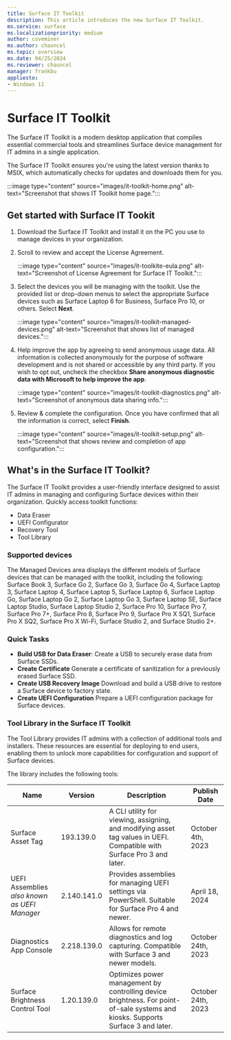```yaml
---
title: Surface IT Toolkit
description: This article introduces the new Surface IT Toolkit.
ms.service: surface
ms.localizationpriority: medium
author: coveminer
ms.author: chauncel
ms.topic: overview
ms.date: 04/25/2024
ms.reviewer: chauncel
manager: frankbu
appliesto:
- Windows 11
---
```


# Surface IT Toolkit

The Surface IT Toolkit is a modern desktop application that compiles essential commercial tools and streamlines Surface device management for IT admins in a single application.

The Surface IT Toolkit ensures you're using the latest version thanks to MSIX, which automatically checks for updates and downloads them for you.

:::image type="content" source="images/it-toolkit-home.png" alt-text="Screenshot that shows IT Toolkit home page.":::

## Get started with Surface IT Tookit

1. Download the Surface IT Toolkit and install it on the PC you use to manage devices in your organization.

2. Scroll to review and accept the License Agreement.

    :::image type="content" source="images/it-toolkite-eula.png" alt-text="Screenshot of License Agreement for Surface IT Toolkit.":::

3. Select the devices you will be managing with the toolkit. Use the provided list or drop-down menus to select the appropriate Surface devices such as Surface Laptop 6 for Business, Surface Pro 10, or others. Select **Next**.

    :::image type="content" source="images/it-toolkit-managed-devices.png" alt-text="Screenshot that shows list of managed devices.":::

4. Help improve the app by agreeing to send anonymous usage data.  All information is collected anonymously for the purpose of software development and is not shared or accessible by any third party. If you wish to opt out, uncheck the checkbox **Share anonymous diagnostic data with Microsoft to help improve the app**.

    :::image type="content" source="images/it-toolkit-diagnostics.png" alt-text="Screenshot of anonymous data sharing info.":::

5. Review & complete the configuration. Once you have confirmed that all the information is correct, select **Finish**.

    :::image type="content" source="images/it-toolkit-setup.png" alt-text="Screenshot that shows review and completion of app configuration.":::


## What's in the Surface IT Toolkit?

The Surface IT Toolkit provides a user-friendly interface designed to assist IT admins in managing and configuring Surface devices within their organization. Quickly access toolkit functions: 
 
- Data Eraser
- UEFI Configurator
- Recovery Tool  
- Tool Library

### Supported devices

The Managed Devices area displays the different models of Surface devices that can be managed with the toolkit, including the following: Surface Book 3, Surface Go 2, Surface Go 3, Surface Go 4, Surface Laptop 3, Surface Laptop 4, Surface Laptop 5, Surface Laptop 6, Surface Laptop Go, Surface Laptop Go 2, Surface Laptop Go 3, Surface Laptop SE, Surface Laptop Studio, Surface Laptop Studio 2, Surface Pro 10, Surface Pro 7, Surface Pro 7+, Surface Pro 8, Surface Pro 9, Surface Pro X SQ1, Surface Pro X SQ2, Surface Pro X Wi-Fi, Surface Studio 2, and Surface Studio 2+.

### Quick Tasks

- **Build USB for Data Eraser**: Create a USB to securely erase data from Surface SSDs.
- **Create Certificate** Generate a certificate of sanitization for a previously erased Surface SSD.
- **Create USB Recovery Image**  Download and build a USB drive to restore a Surface device to factory state.
- **Create UEFI Configuration** Prepare a UEFI configuration package for Surface devices.

### Tool Library in the Surface IT Toolkit

The Tool Library provides IT admins with a collection of additional tools and installers. These resources are essential for deploying to end users, enabling them to unlock more capabilities for configuration and support of Surface devices. 

<!--The tools included in the library are kept up to date, ensuring that IT professionals have access to the latest versions for efficient and secure management of devices. Each tool comes with a "Save Copy" option, allowing IT admins to download and save a copy of the installer for the respective tool. This ensures that admins have the installers available for immediate or future deployment, even if offline access is required.

The Tool Library in the Surface IT Toolkit is a centralized repository that provides IT admins with a suite of tools essential for the configuration and support of Surface devices. This library ensures that the most up-to-date versions of each tool are readily available for deployment.-->

The library includes the following tools:

| Name                          | Version   | Description                                                                                                           | Publish Date       |
| ----------------------------- | --------- | --------------------------------------------------------------------------------------------------------------------- | ------------------ |
| Surface Asset Tag             | 193.139.0 | A CLI utility for viewing, assigning, and modifying asset tag values in UEFI. Compatible with Surface Pro 3 and later. | October 4th, 2023  |
| UEFI Assemblies<br>*also known as UEFI Manager*              | 2.140.141.0 | Provides assemblies for managing UEFI settings via PowerShell. Suitable for Surface Pro 4 and newer.                  | April 18, 2024    |
| Diagnostics App Console       | 2.218.139.0 | Allows for remote diagnostics and log capturing. Compatible with Surface 3 and newer models.                          | October 24th, 2023 |
| Surface Brightness Control Tool | 1.20.139.0 | Optimizes power management by controlling device brightness. For point-of-sale systems and kiosks. Supports Surface 3 and later. | October 24th, 2023 |

